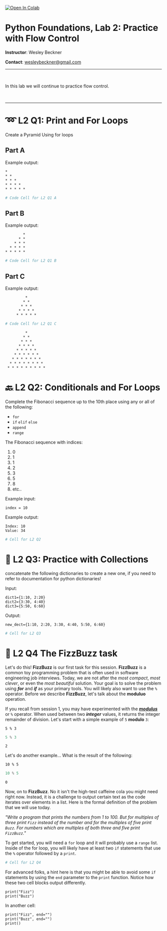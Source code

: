<a href="https://colab.research.google.com/github/wesleybeckner/python_foundations/blob/main/notebooks/exercises/E2_Flow_Control.ipynb" target="_parent"><img src="https://colab.research.google.com/assets/colab-badge.svg" alt="Open In Colab"/></a>

# Python Foundations, Lab 2: Practice with Flow Control

**Instructor**: Wesley Beckner

**Contact**: wesleybeckner@gmail.com
<br>

---

<br>

In this lab we will continue to practice flow control.

<br>

---




# ➿ L2 Q1: Print and For Loops

Create a Pyramid Using for loops



## Part A

Example output:

```
* 
* * 
* * * 
* * * * 
* * * * * 
```




```python
# Code Cell for L2 Q1 A
```

## Part B

Example output:

```
        * 
      * * 
    * * * 
  * * * * 
* * * * * 
```


```python
# Code Cell for L2 Q1 B
```

## Part C

Example output:

```
         * 
        * * 
       * * * 
      * * * * 
     * * * * * 
```


```python
# Code Cell for L2 Q1 C
```

              
             * 
            * * 
           * * * 
          * * * * 
         * * * * * 
        * * * * * * 
       * * * * * * * 
      * * * * * * * * 
     * * * * * * * * * 


# 🔙 L2 Q2: Conditionals and For Loops

Complete the Fibonacci sequence up to the 10th place using any or all of the following:
* `for` 
* `if` `elif` `else`
* `append`
* `range`

The Fibonacci sequence with indices:

1. 0
2. 1
3. 1
4. 2
5. 3
6. 5
7. 8
8. etc..

Example input:

`index = 10`

Example output:
```
Index: 10
Value: 34
```


```python
# Cell for L2 Q2
```

# 🧺 L2 Q3: Practice with Collections

concatenate the following dictionaries to create a new one, if you need to refer to documentation for python dictionaries!

Input:
```
dict1={1:10, 2:20}
dict2={3:30, 4:40}
dict3={5:50, 6:60}
```

Output:
```
new_dect={1:10, 2:20, 3:30, 4:40, 5:50, 6:60}
```


```python
# Cell for L2 Q3
```

# 🐝 L2 Q4 The FizzBuzz task

Let's do this!  **FizzBuzz** is our first task for this session.  **FizzBuzz** is a common toy programming problem that is often used in software engineering job interviews.  Today, we are not after the _most compact_, _most clever_, or even the _most beautiful_ solution.  Your goal is to solve the problem using **_for_** and **_if_** as your primary tools.  You will likely also want to use the `%` operator.  Before we describe **FizzBuzz**, let's talk about the **moduluo** operation.

If you recall from session 1, you may have experimented with the **_[modulus](https://en.wikipedia.org/wiki/Modulo_operation)_** or `%` operator.  When used between two **_integer_** values, it returns the integer remainder of division. Let's start with a simple example of `5` **modulo** `3`:

```
5 % 3
```


```python
5 % 3
```




    2



Let's do another example... What is the result of the following:

```
10 % 5
```


```python
10 % 5
```




    0



Now, on to **FizzBuzz**.  No it isn't the high-test caffeine cola you might need right now.  Instead, it is a challenge to output certain text as the code iterates over elements in a list.  Here is the formal definition of the problem that we will use today.

_"Write a program that prints the numbers from 1 to 100. But for multiples of three print `Fizz` instead of the number and for the multiples of five print `Buzz`. For numbers which are multiples of both three and five print `FizzBuzz`."_

To get started, you will need a `for` loop and it will probably use a `range` list.  Inside of the for loop, you will likely have at least two `if` statements that use the `%` operator followed by a `print`.



```python
# Cell for L2 Q4
```


For advanced folks, a hint here is that you might be able to avoid some `if` statements by using the `end` parameter to the `print` function.  Notice how these two cell blocks output differently.

```
print("Fizz")
print("Buzz")
```

In another cell:

```
print("Fizz", end="")
print("Buzz", end="")
print()
```
